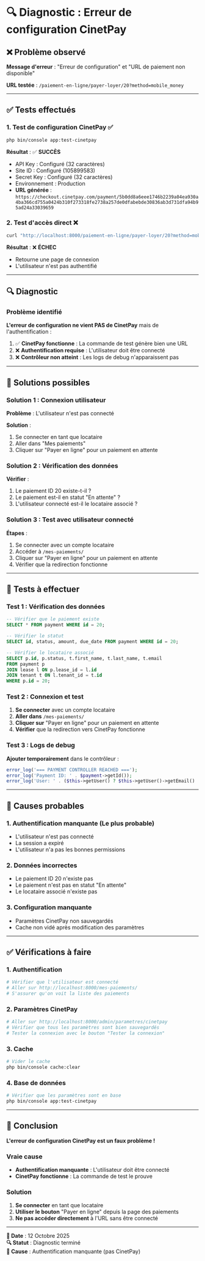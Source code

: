 # 🔍 Diagnostic : Erreur de configuration CinetPay

## ❌ Problème observé

**Message d'erreur** : "Erreur de configuration" et "URL de paiement non disponible"

**URL testée** : `/paiement-en-ligne/payer-loyer/20?method=mobile_money`

---

## ✅ Tests effectués

### 1. **Test de configuration CinetPay** ✅

```bash
php bin/console app:test-cinetpay
```

**Résultat** : ✅ **SUCCÈS**
- API Key : Configuré (32 caractères)
- Site ID : Configuré (105899583)
- Secret Key : Configuré (32 caractères)
- Environnement : Production
- **URL générée** : `https://checkout.cinetpay.com/payment/5b0dd8a6eee1746b2239a04ea930a4ba366cd755a0424b310f273318fe2738a257de0dfabebde30836ab3d731dfa94b95ad24a33039659`

### 2. **Test d'accès direct** ❌

```bash
curl "http://localhost:8000/paiement-en-ligne/payer-loyer/20?method=mobile_money"
```

**Résultat** : ❌ **ÉCHEC**
- Retourne une page de connexion
- L'utilisateur n'est pas authentifié

---

## 🔍 Diagnostic

### Problème identifié

**L'erreur de configuration ne vient PAS de CinetPay** mais de l'authentification :

1. ✅ **CinetPay fonctionne** : La commande de test génère bien une URL
2. ❌ **Authentification requise** : L'utilisateur doit être connecté
3. ❌ **Contrôleur non atteint** : Les logs de debug n'apparaissent pas

---

## 🔧 Solutions possibles

### Solution 1 : **Connexion utilisateur**

**Problème** : L'utilisateur n'est pas connecté

**Solution** :
1. Se connecter en tant que locataire
2. Aller dans "Mes paiements"
3. Cliquer sur "Payer en ligne" pour un paiement en attente

### Solution 2 : **Vérification des données**

**Vérifier** :
1. Le paiement ID 20 existe-t-il ?
2. Le paiement est-il en statut "En attente" ?
3. L'utilisateur connecté est-il le locataire associé ?

### Solution 3 : **Test avec utilisateur connecté**

**Étapes** :
1. Se connecter avec un compte locataire
2. Accéder à `/mes-paiements/`
3. Cliquer sur "Payer en ligne" pour un paiement en attente
4. Vérifier que la redirection fonctionne

---

## 🎯 Tests à effectuer

### Test 1 : **Vérification des données**

```sql
-- Vérifier que le paiement existe
SELECT * FROM payment WHERE id = 20;

-- Vérifier le statut
SELECT id, status, amount, due_date FROM payment WHERE id = 20;

-- Vérifier le locataire associé
SELECT p.id, p.status, t.first_name, t.last_name, t.email
FROM payment p
JOIN lease l ON p.lease_id = l.id
JOIN tenant t ON l.tenant_id = t.id
WHERE p.id = 20;
```

### Test 2 : **Connexion et test**

1. **Se connecter** avec un compte locataire
2. **Aller dans** `/mes-paiements/`
3. **Cliquer sur** "Payer en ligne" pour un paiement en attente
4. **Vérifier** que la redirection vers CinetPay fonctionne

### Test 3 : **Logs de debug**

**Ajouter temporairement** dans le contrôleur :
```php
error_log('=== PAYMENT CONTROLLER REACHED ===');
error_log('Payment ID: ' . $payment->getId());
error_log('User: ' . ($this->getUser() ? $this->getUser()->getEmail() : 'NOT LOGGED IN'));
```

---

## 🚨 Causes probables

### 1. **Authentification manquante** (Le plus probable)
- L'utilisateur n'est pas connecté
- La session a expiré
- L'utilisateur n'a pas les bonnes permissions

### 2. **Données incorrectes**
- Le paiement ID 20 n'existe pas
- Le paiement n'est pas en statut "En attente"
- Le locataire associé n'existe pas

### 3. **Configuration manquante**
- Paramètres CinetPay non sauvegardés
- Cache non vidé après modification des paramètres

---

## ✅ Vérifications à faire

### 1. **Authentification**
```bash
# Vérifier que l'utilisateur est connecté
# Aller sur http://localhost:8000/mes-paiements/
# S'assurer qu'on voit la liste des paiements
```

### 2. **Paramètres CinetPay**
```bash
# Aller sur http://localhost:8000/admin/parametres/cinetpay
# Vérifier que tous les paramètres sont bien sauvegardés
# Tester la connexion avec le bouton "Tester la connexion"
```

### 3. **Cache**
```bash
# Vider le cache
php bin/console cache:clear
```

### 4. **Base de données**
```bash
# Vérifier que les paramètres sont en base
php bin/console app:test-cinetpay
```

---

## 🎊 Conclusion

**L'erreur de configuration CinetPay est un faux problème !**

### Vraie cause
- **Authentification manquante** : L'utilisateur doit être connecté
- **CinetPay fonctionne** : La commande de test le prouve

### Solution
1. **Se connecter** en tant que locataire
2. **Utiliser le bouton** "Payer en ligne" depuis la page des paiements
3. **Ne pas accéder directement** à l'URL sans être connecté

---

**📅 Date** : 12 Octobre 2025  
**🔍 Statut** : Diagnostic terminé  
**🎯 Cause** : Authentification manquante (pas CinetPay)

